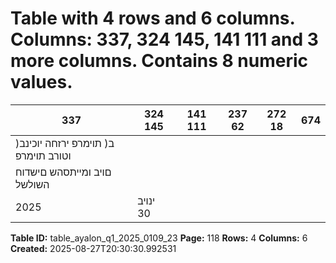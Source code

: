 # Table with 4 rows and 6 columns. Columns: 337, 324 145, 141 111 and 3 more columns. Contains 8 numeric values.

| 337 | 324 145 | 141 111 | 237 62 | 272 18 | 674 |
|---|---|---|---|---|---|
| )ב( תוימרפ ירזחה יוכינב וטורב תוימרפ |  |  |  |  |  |
| םויב ומייתסהש םישדוח השולשל |  |  |  |  |  |
| 2025 | ינויב 30 |  |  |  |  |

**Table ID:** table_ayalon_q1_2025_0109_23
**Page:** 118
**Rows:** 4
**Columns:** 6
**Created:** 2025-08-27T20:30:30.992531
